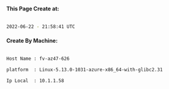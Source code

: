 
   
#### This Page Create at:

```bash

2022-06-22 - 21:58:41 UTC

```

#### Create By Machine:

```bash

Host Name : fv-az47-626

platform  : Linux-5.13.0-1031-azure-x86_64-with-glibc2.31

Ip Local  : 10.1.1.58

```

